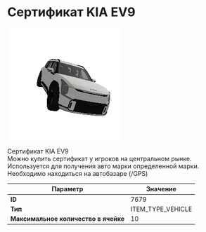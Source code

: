 # Сертификат KIA EV9

![Item Image](../img/7679.webp?raw=true)

Сертификат KIA EV9<br>Можно купить сертификат у игроков на центральном рынке.<br>Используется для получения авто марки определенной марки.<br>Необходимо находиться на автобазаре (/GPS)


| Параметр | Значение |
|----------|----------|
| **ID** | 7679 |
| **Тип** | ITEM_TYPE_VEHICLE |
| **Максимальное количество в ячейке** | 10 |


